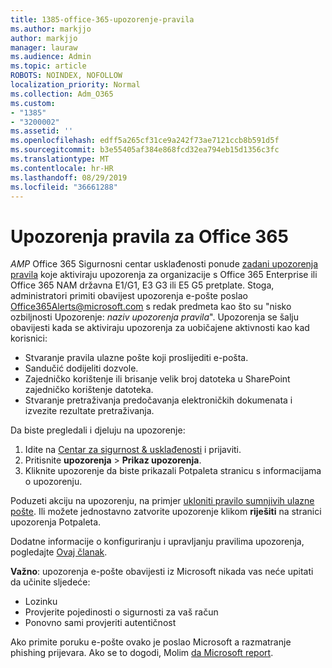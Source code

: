 ```yaml
---
title: 1385-office-365-upozorenje-pravila
ms.author: markjjo
author: markjjo
manager: lauraw
ms.audience: Admin
ms.topic: article
ROBOTS: NOINDEX, NOFOLLOW
localization_priority: Normal
ms.collection: Adm_O365
ms.custom:
- "1385"
- "3200002"
ms.assetid: ''
ms.openlocfilehash: edff5a265cf31ce9a242f73ae7121ccb8b591d5f
ms.sourcegitcommit: b3e55405af384e868fcd32ea794eb15d1356c3fc
ms.translationtype: MT
ms.contentlocale: hr-HR
ms.lasthandoff: 08/29/2019
ms.locfileid: "36661288"
---
```

# <a name="office-365-alert-policies"></a>Upozorenja pravila za Office 365

_AMP_ Office 365 Sigurnosni centar usklađenosti ponude [zadani upozorenja pravila](https://docs.microsoft.com/office365/securitycompliance/alert-policies#default-alert-policies) koje aktiviraju upozorenja za organizacije s Office 365 Enterprise ili Office 365 NAM državna E1/G1, E3 G3 ili E5 G5 pretplate. Stoga, administratori primiti obavijest upozorenja e-pošte poslao Office365Alerts@microsoft.com s redak predmeta kao što su "nisko ozbiljnosti Upozorenje: *naziv upozorenja pravila*". Upozorenja se šalju obavijesti kada se aktiviraju upozorenja za uobičajene aktivnosti kao kad korisnici:

- Stvaranje pravila ulazne pošte koji proslijediti e-pošta.
- Sandučić dodijeliti dozvole.
- Zajedničko korištenje ili brisanje velik broj datoteka u SharePoint zajedničko korištenje datoteka.
- Stvaranje pretraživanja predočavanja elektroničkih dokumenata i izvezite rezultate pretraživanja.

Da biste pregledali i djeluju na upozorenje:

1. Idite na [Centar za sigurnost & usklađenosti](https://protection.office.com) i prijaviti.
2. Pritisnite **upozorenja** > **Prikaz upozorenja**.
3. Kliknite upozorenje da biste prikazali Potpaleta stranicu s informacijama o upozorenju.

Poduzeti akciju na upozorenju, na primjer [ukloniti pravilo sumnjivih ulazne pošte](https://docs.microsoft.com/office365/securitycompliance/responding-to-a-compromised-email-account). Ili možete jednostavno zatvorite upozorenje klikom **riješiti** na stranici upozorenja Potpaleta.

Dodatne informacije o konfiguriranju i upravljanju pravilima upozorenja, pogledajte [Ovaj članak](https://docs.microsoft.com/office365/securitycompliance/alert-policies).

**Važno**: upozorenja e-pošte obavijesti iz Microsoft nikada vas neće upitati da učinite sljedeće:

- Lozinku
- Provjerite pojedinosti o sigurnosti za vaš račun
- Ponovno sami provjeriti autentičnost

Ako primite poruku e-pošte ovako je poslao Microsoft a razmatranje phishing prijevara. Ako se to dogodi, Molim [da Microsoft report](https://docs.microsoft.com/office365/SecurityCompliance/report-junk-email-and-phishing-scams-in-outlook-on-the-web-eop).